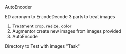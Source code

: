 AutoEncoder

ED acronym to EncodeDecode 
3 parts to treat images
1. Treatment crop, resize, color
2. Augmentor create new images from images provided
3. AutoEncode

Directory to Test with images "Task"

